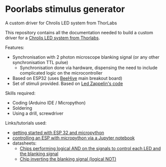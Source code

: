 # Poorlabs stimulus generator
A custom driver for Chrolis LED system from ThorLabs


This repository contains all the documentation needed to build a custom driver for a [Chrolis LED system from Thorlabs](https://www.thorlabs.com/newgrouppage9.cfm?objectgroup_id=13597).

Features:
- Synchronisation with 2 photon microscope blanking signal (or any other synchronisation TTL pulse)
  - Synchronisation done via hardware, dispensing the need to include complicated logic on the microcontroller
- Based on ESP32 (uses [BeeHive](https://github.com/BeeHive-org/BeeHive) main breakout board)
- Set of stimuli provided. Based on [Led Zappelin's code](https://github.com/BadenLab/LED-Zappelin)

Skills required:
- Coding (Arduino IDE / Micropython)
- Soldering
- Using a drill, screwdriver

Links/tutorials used:
- [getting started with ESP 32 and micropython](https://docs.micropython.org/en/latest/esp32/tutorial/intro.html)
- [controlling an ESP with micropython via a Jupyter notebook](https://towardsdatascience.com/micropython-on-esp-using-jupyter-6f366ff5ed9) 
- datasheets:
  - [Chips performing logical AND on the signals to control each LED and the blanking signal](https://www.mouser.co.uk/datasheet/2/308/74LS08-1190273.pdf)
  - [Chip inverting the blanking signal (logical NOT)](https://www.mouser.co.uk/datasheet/2/308/1/MC74HC14A_D-2315678.pdf)

